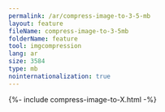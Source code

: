 ```yaml
---
permalink: /ar/compress-image-to-3-5-mb
layout: feature
fileName: compress-image-to-3-5mb
folderName: feature
tool: imgcompression
lang: ar
size: 3584
type: mb
nointernationalization: true
---
```

{%- include compress-image-to-X.html -%}
      